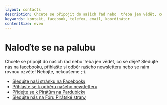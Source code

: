 ```yaml
---
layout: contacts
description: Chcete se připojit do našich řad nebo  třeba jen vědět, co se děje? Sledujte nás na facebooku, přihlašte si odběr našeho newsletteru nebo se nám rovnou ozvěte!
keywords: kontakt, facebook, telefon, email, koordinátor
contentSize: even
---
```


<div class="o-section-header o-section-header--indented">
  <h1 class="t-h2-alt">Naloďte se na palubu</h1>
</div>

<p>Chcete se připojit do našich řad nebo  třeba jen vědět, co se děje? Sledujte nás na facebooku, přihlašte si odběr našeho newsletteru nebo se nám rovnou ozvěte! Nebojte, nekoušeme ;-).</p>

* <a class="c-emphasized-anchor" href="{{ site.facebook.profilePage }}">Sledujte naši stránku na Facebooku</a>
* <a class="c-emphasized-anchor" href="#">Přihlaste se k odběru našeho newsletteru</a>
* <a class="c-emphasized-anchor" href="https://pardubice.pirati.cz/podporte-nas/">Přidejte se k Pirátům na Pardubicku</a>
* <a class="c-emphasized-anchor" href="{{ site.forum.page }}">Sledujte nás na Fóru Pirátské strany</a>
